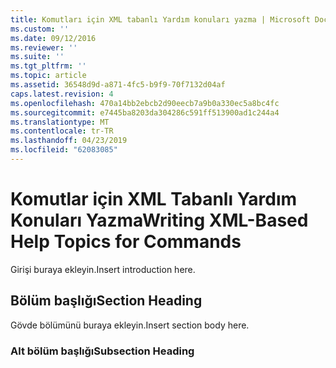 ```yaml
---
title: Komutları için XML tabanlı Yardım konuları yazma | Microsoft Docs
ms.custom: ''
ms.date: 09/12/2016
ms.reviewer: ''
ms.suite: ''
ms.tgt_pltfrm: ''
ms.topic: article
ms.assetid: 36548d9d-a871-4fc5-b9f9-70f7132d04af
caps.latest.revision: 4
ms.openlocfilehash: 470a14bb2ebcb2d90eecb7a9b0a330ec5a8bc4fc
ms.sourcegitcommit: e7445ba8203da304286c591ff513900ad1c244a4
ms.translationtype: MT
ms.contentlocale: tr-TR
ms.lasthandoff: 04/23/2019
ms.locfileid: "62083085"
---
```

# <a name="writing-xml-based-help-topics-for-commands"></a><span data-ttu-id="596a4-102">Komutlar için XML Tabanlı Yardım Konuları Yazma</span><span class="sxs-lookup"><span data-stu-id="596a4-102">Writing XML-Based Help Topics for Commands</span></span>

<span data-ttu-id="596a4-103">Girişi buraya ekleyin.</span><span class="sxs-lookup"><span data-stu-id="596a4-103">Insert introduction here.</span></span>

## <a name="section-heading"></a><span data-ttu-id="596a4-104">Bölüm başlığı</span><span class="sxs-lookup"><span data-stu-id="596a4-104">Section Heading</span></span>

 <span data-ttu-id="596a4-105">Gövde bölümünü buraya ekleyin.</span><span class="sxs-lookup"><span data-stu-id="596a4-105">Insert section body here.</span></span>

### <a name="subsection-heading"></a><span data-ttu-id="596a4-106">Alt bölüm başlığı</span><span class="sxs-lookup"><span data-stu-id="596a4-106">Subsection Heading</span></span>
